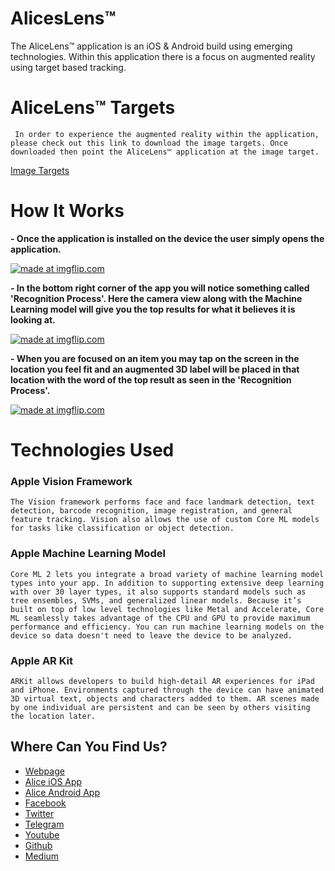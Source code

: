 # AlicesLens™
  The AliceLens™ application is an iOS & Android build using emerging technologies. Within this application there is a focus on augmented reality using target based tracking. 
  
  
  
# AliceLens™ Targets
     In order to experience the augmented reality within the application, please check out this link to download the image targets. Once downloaded then point the AliceLens™ application at the image target.
   <a href="https://www.dropbox.com/sh/qfm3znk51hxiahv/AADVj2R5X70regY0sAumopdVa?dl=0" title="Image Targets Link"/>Image Targets</a>
     

# How It Works

**- Once the application is installed on the device the user simply opens the application.**

<a href="https://imgflip.com/gif/2bnjhf"><img src="https://i.imgflip.com/2bnjhf.gif" title="made at imgflip.com"/></a>

**- In the bottom right corner of the app you will notice something called 'Recognition Process'. Here the camera view along with the Machine Learning model will give you the top results for what it believes it is looking at.**

<a href="https://imgflip.com/gif/2bnjef"><img src="https://i.imgflip.com/2bnjef.gif" title="made at imgflip.com"/></a>

**- When you are focused on an item you may tap on the screen in the location you feel fit and an augmented 3D label will be placed in that location with the word of the top result as seen in the 'Recognition Process'.**

<a href="https://imgflip.com/gif/2bnjgf"><img src="https://i.imgflip.com/2bnjgf.gif" title="made at imgflip.com"/></a>


# Technologies Used

### Apple Vision Framework

```The Vision framework performs face and face landmark detection, text detection, barcode recognition, image registration, and general feature tracking. Vision also allows the use of custom Core ML models for tasks like classification or object detection.```

### Apple Machine Learning Model

```Core ML 2 lets you integrate a broad variety of machine learning model types into your app. In addition to supporting extensive deep learning with over 30 layer types, it also supports standard models such as tree ensembles, SVMs, and generalized linear models. Because it’s built on top of low level technologies like Metal and Accelerate, Core ML seamlessly takes advantage of the CPU and GPU to provide maximum performance and efficiency. You can run machine learning models on the device so data doesn't need to leave the device to be analyzed.```

### Apple AR Kit

```ARKit allows developers to build high-detail AR experiences for iPad and iPhone. Environments captured through the device can have animated 3D virtual text, objects and characters added to them. AR scenes made by one individual are persistent and can be seen by others visiting the location later.```




## Where Can You Find Us?

* [Webpage](https://leapwithalice.io)
* [Alice iOS App](https://itunes.apple.com/us/app/leap-with-alice/id1369587027?platform=iphone&preserveScrollPosition=true&platform=iphone&platform=iphone&platform=iphone#platform/iphone&platform=iphone&platform=iphone&platform=iphone)
* [Alice Android App](https://play.google.com/store/apps/details?id=com.lwa.demo)
* [Facebook](https://www.facebook.com/LeapWithAlice/?ref=br_rs)
* [Twitter](https://twitter.com/LeapWithAlice) 
* [Telegram](https://t.me/LWAlice)
* [Youtube](https://www.youtube.com/channel/UCrrw59HelHtZcLsNwUMCsIA?view_as=subscriber) 
* [Github](https://github.com/AlfonsoMorales/Leap-With-Alice-Demo)
* [Medium](https://medium.com/@LeapWithAlice)
